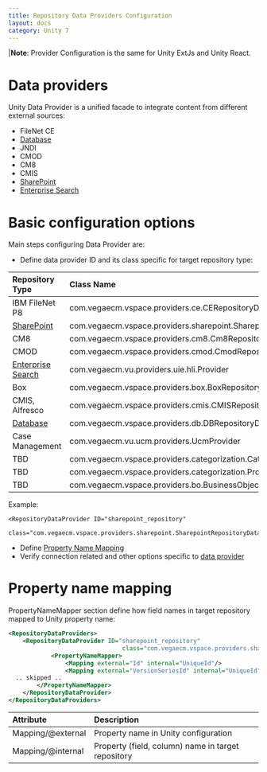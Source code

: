 ```yaml
---
title: Repository Data Providers Configuration
layout: docs
category: Unity 7
---
```


|**Note**: Provider Configuration is the same for Unity ExtJs and Unity React. 

# Data providers

Unity Data Provider is a unified facade to integrate content from different external sources:

- FileNet CE
- [Database](repository-data-providers/db.md)
- JNDI
- CMOD
- CM8
- CMIS
- [SharePoint](repository-data-providers/sharepoint.md)
- [Enterprise Search](repository-data-providers/uie.md)

# Basic configuration options

Main steps configuring Data Provider are:  
 
- Define data provider ID and its class specific for target repository type:  

|Repository Type| Class Name|
|:--------------|:----------|
|IBM FileNet P8 |com.vegaecm.vspace.providers.ce.CERepositoryDataProvider|
|[SharePoint](repository-data-providers/sharepoint.md) |com.vegaecm.vspace.providers.sharepoint.SharepointRepositoryDataProvider|
|CM8 |com.vegaecm.vspace.providers.cm8.Cm8RepositoryDataProvider|
|CMOD |com.vegaecm.vspace.providers.cmod.CmodRepositoryDataProvider|
|[Enterprise Search](repository-data-providers/uie.md) |com.vegaecm.vu.providers.uie.hli.Provider|
|Box |com.vegaecm.vspace.providers.box.BoxRepositoryDataProvider|
|CMIS, Alfresco |com.vegaecm.vspace.providers.cmis.CMISRepositoryDataProvider|
|[Database](repository-data-providers/db.md) |com.vegaecm.vspace.providers.db.DBRepositoryDataProvider|
|Case Management |com.vegaecm.vu.ucm.providers.UcmProvider|
|TBD |com.vegaecm.vspace.providers.categorization.CategorizationProvider|
|TBD |com.vegaecm.vspace.providers.categorization.PropertyCategorizationProvider|
|TBD |com.vegaecm.vspace.providers.bo.BusinessObjectDataProvider|

Example:
```
<RepositoryDataProvider ID="sharepoint_repository"
                                   class="com.vegaecm.vspace.providers.sharepoint.SharepointRepositoryDataProvider">
```
   
- Define [Property Name Mapping](#property-mapping)
- Verify connection related and other options specific to [data provider](#data-providers)

# Property name mapping

PropertyNameMapper section define how field names in target repository mapped to Unity property name:  
```xml
<RepositoryDataProviders>
    <RepositoryDataProvider ID="sharepoint_repository"
                                class="com.vegaecm.vspace.providers.sharepoint.SharepointRepositoryDataProvider">
            <PropertyNameMapper>
                <Mapping external="Id" internal="UniqueId"/>
                <Mapping external="VersionSeriesId" internal="UniqueId"/>
  .. skipped ..
        </PropertyNameMapper>
    </RepositoryDataProvider>
</RepositoryDataProviders>
``` 

|Attribute | Description |
|:---------|:------------|
|Mapping/@external| Property name in Unity configuration|
|Mapping/@internal| Property (field, column) name in target repository|

